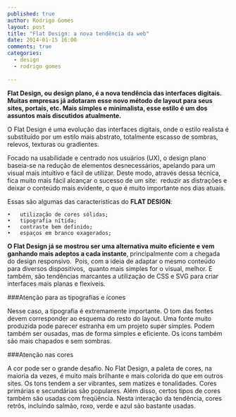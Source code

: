```yaml
---
published: true
author: Rodrigo Gomes
layout: post
title: "Flat Design: a nova tendência da web"
date: 2014-01-15 16:00
comments: true
categories:
  - design
  - rodrigo gomes
  
---
```



**Flat Design, ou design plano, é a nova tendência das interfaces digitais. Muitas empresas já adotaram esse novo método de layout para seus sites, portais, etc. Mais simples e minimalista, esse estilo é um dos assuntos mais discutidos atualmente.**

<!--more-->

O Flat Design é uma evolução das interfaces digitais, onde o estilo realista é  substituído por um estilo mais abstrato, totalmente escasso de sombras, relevos, texturas ou gradientes.

Focado na usabilidade e centrado nos usuários (UX), o design plano baseia-se na redução de elementos desnecessários, apelando para um visual mais intuitivo e fácil de utilizar. 
Deste modo, através dessa técnica, fica muito mais fácil alcançar o sucesso de um site:  reduzir as distrações e deixar o conteúdo mais evidente, o que é muito importante nos dias atuais.


Essas são algumas das caracteristicas do **FLAT DESIGN**:

	•	utilização de cores sólidas;
	•	tipografia nítida;
	•	contraste bem definido;
	•	espaços em branco exagerados;


**O Flat Design já se mostrou ser uma alternativa muito eficiente e vem ganhando mais adeptos a cada instante**, principalmente com a chegada do design responsivo.  Pois, com a ideia de adaptar o mesmo conteúdo para diversos dispositivos,  quanto mais simples for o visual, melhor. 
E também, são tendências marcantes a utilização de CSS e SVG para criar interfaces mais planas e flexíveis.

###Atenção para as tipografias e ícones

Nesse caso, a tipografia é extremamente importante. O tom das fontes devem corresponder ao esquema do resto do layout. Uma fonte muito produzida pode parecer estranha em um projeto super simples. Podem também ser ousadas, mas de forma simples e eficiente. Os icons também são mais chapados e sem sombras.

###Atenção nas cores

A cor pode ser o grande desafio. No Flat Design, a paleta de cores, na maioria da vezes, é muito mais brilhante e mais colorida do que em outros sites. 
Os tons tendem a ser vibrantes, sem matizes e tonalidades. Cores primárias e secundárias são populares. Além disso, certos tipos de cores também são usadas com freqüência. Nesta interação da tendência, cores retrôs, incluindo salmão, roxo, verde e azul são bastante usadas.




